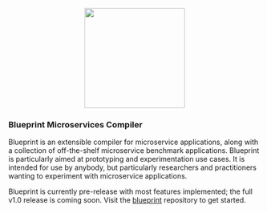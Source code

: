 <p align="center">
  <img src="https://blueprint-uservices.github.io/assets/img/Blueprint.png" width=200/>
</p>

### Blueprint Microservices Compiler

Blueprint is an extensible compiler for microservice applications, along with a collection of off-the-shelf microservice benchmark applications.  Blueprint is particularly aimed at prototyping and experimentation use cases.  It is intended for use by anybody, but particularly researchers and practitioners wanting to experiment with microservice applications.

Blueprint is currently pre-release with most features implemented; the full v1.0 release is coming soon.  Visit the [blueprint](https://github.com/Blueprint-uServices/blueprint) repository to get started.
